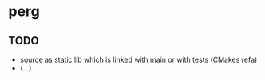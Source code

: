 # perg

## TODO
 * source as static lib which is linked with main or with tests (CMakes refa)
 * (...)

